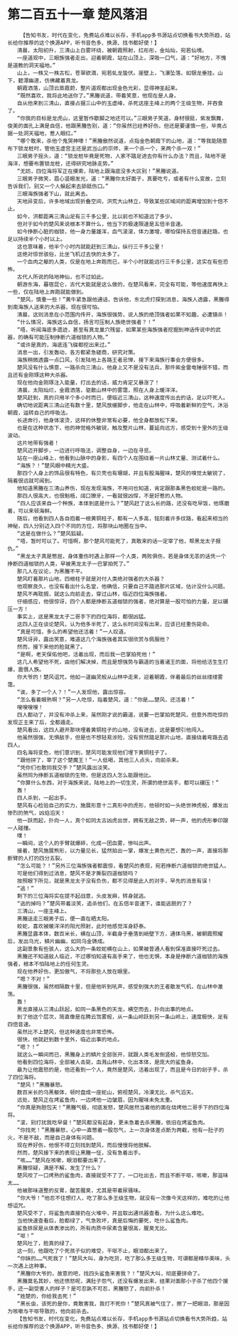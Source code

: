 # 第二百五十一章 楚风落泪
        【告知书友，时代在变化，免费站点难以长存，手机app多书源站点切换看书大势所趋，站长给你推荐的这个换源APP，听书音色多、换源、找书都好使！】
       清晨，太阳初升，三清山上白雾环绕，被朝霞照射，红彤彤，金灿灿，宛若仙境。
       一座道观中，三眼族强者走出，迎着朝霞，站在山顶上，深吸一口气，道：“好地方，不愧是道教的洞天福地。”
       山上，一株又一株古松，苍翠欲滴，宛若虬龙蛰伏。崖壁上，飞瀑坠落，如银龙垂挂。山下，碧潭幽邃，仿佛藏着真龙。
       朝霞洒落，山顶云蒸霞蔚，整片道观都出现金色光彩，显得神圣起来。
       “既然喜欢，我将此地送你了。”黑螣说道，带着笑意，他现在是人身。
       自从他来到三清山，直接占据三山中的玉虚峰，杀死这座主峰上的两个王级生物，并吞食了。
       “你我的目标是龙虎山，这里暂作歇脚之地还可以。”三眼男子笑道，身材很挺，紫发飘舞，俊美的面孔上满是自信，他跟黑螣告别，道：“你虽然已经养好伤，但还是要谨慎一些，毕竟占据一处洞天福地，惹人眼红。”
       “哪个敢来，杀他个鬼哭神嚎！”黑螣傲然说道，点指金色朝霞下的山地，道：“等我能随意布下锁龙桩时，管他玉虚宫主还是武当山的宗师，来一个杀一个，来两个杀一双！”
       三眼男子摇头，道：“锁龙桩毕竟是死物，人家不踏足进去你有什么办法？而且，陆地不是海洋，想要布置锁龙桩，还得研究地脉走势。”
       “无妨，四位海将军正在摸索，陆地上跟海底没多大区别！”黑螣说道。
       三眼男子微笑，眉心竖眼发光，道：“黑螣你太好面子，真要吃亏，或者有什么变故，立刻告诉我们，别又一个人躲起来去舔舐伤口。”
       三眼海族强者下山，就此离去。
       天地异变后，许多地域出现折叠空间，洪荒大山林立，导致某些区域间的距离增加到十倍不止。
       如今，洪都距离三清山足有三千多公里，比以前也不知道远了多少。
       但对于如今的楚风来说根本不算什么，他当下的极速限速是五倍半音速。
       如今挣断心脏的枷锁，他一身力量雄浑，血气滚滚，体力激增，哪怕保持五倍音速赶路，也足以持续半个小时以上。
       这也意味着，他半个小时内就能赶到三清山，纵行三千多公里！
       这绝对惊世骇俗，比坐飞机过去快的太多了。
       一个血肉之躯的人类，仅是在地上奔跑而已，半个小时就能远行三千多公里，这实在有些恐怖。
       古代人所说的陆地神仙，也不过如此。
       朝游东海，暮宿昆仑，古代大能就是这么做的，在楚风看来，完全有可能，等他速度再快上一些，仅在陆地上奔跑就能做到。
       “楚风，慎重一些！”黄牛紧急跟他通话，告诉他，东北虎打探到消息，海族人透露，黑螣得到南海族人送来的大杀器，现在很可怕。
       清晨，这则消息在小范围内传开，海族很强势，说人族的绝顶强者如果不知趣，必遭镇杀！
       “什么情况，海族这么自信，扬言可压制人族绝世强者？！”
       “唔，听闻海底多遗迹，甚至有真龙巢穴残留，如果某些海族强者挖掘到神话传说中的武器，的确有可能压制挣断六道枷锁的人物。”
       “或许是真的，海底连飞碟都挖出来过。”
       消息一出，引发轰动，各方都紧急磋商，研究对策。
       海族稍微透露一点口风，引发陆地上各路王者忌惮，接下来海族行事会方便很多。
       楚风没有什么惧意，一路杀向三清山，他身上又不是没有法兵，那件紫金雷电锤很不错，而且还有金刚琢这种大杀器。
       现在他向金刚琢注入能量，打出去的话，威力肯定又暴涨了！
       清晨，太阳灿烂，金霞洒落，驱散山林中的雾霭，照在人身上暖洋洋。
       楚风赶到，真的只用半个多小时而已，便临近三清山，这种速度传出去的话，足以吓死人。
       确切地说距离三清山还有数十里，楚风放缓脚步，他走在山林中，呼吸着新鲜的空气，沐浴朝霞，运转自己的呼吸法。
       长途奔行，他身体滚烫，这样的休整非常有必要，他全身都放松下来。
       也是在这种状态下，他的神觉格外敏锐，触及整片山林，蔓延向远方，感受到十里外的王级波动。
       这片地带有强者！
       楚风迈开脚步，一边进行呼吸法，调整自身，一边在寻觅。
       站在一座山峰上，他看到山脉中的身影，有四个人在围绕着一片山林丈量、测试着什么。
       “海族？！”楚风眼中精光大盛。
       那四个人身上的饰品很有特色，有贝壳也有珊瑚，并且有股海腥味，楚风的嗅觉太敏锐了，隔着很远就可闻到。
       他知道黑螣在三清山养伤，现在发现海族，不用问也知道，肯定跟那条黑色蛟蛇是一路的。
       那四人很高大，也很魁梧，阔口獠牙，一看就很凶悍，不是好惹的人物。
       “四人应该来自一个种族，本体到底是什么？”楚风赶了这么长的路，还没有吃早饭，他琢磨着，可以来顿海鲜。
       随后，他看到四人各自抱着一根黄铜柱子，都有一人多高，铭刻着许多纹路，看起来相当的神秘，四人分别迈入四个不同的方位，将那块山地圈在当中。
       “这是在做什么？”楚风狐疑。
       “唔，暂时可以了。可惜啊，那个楚风可能死了，真敢来的话一定宰了他，帮黑龙太子报仇。”
       “黑龙太子真是憋屈，身体重伤时遇上那样一个人类，两败俱伤，若是身体无恙的话凭一个挣断四道枷锁的人类，早被黑龙太子一巴掌拍死了。”
       那几人在议论，为黑螣不平。
       楚风盯着那片山地，四根柱子就是对付人类绝对强者的大杀器？
       他观察良久，也没有看出什么名堂，他确信，只要自己不踏进那片区域，估计没什么问题。
       楚风不再耽搁，就这么向前走去，穿过山林，临近四位海族强者。
       仔细感应，他很惊讶，四个人都是挣断五道枷锁的强者，绝对算是一股可怕的力量，足以碾压一方！
       事实上，这是黑龙太子二哥手下的四位海将，都很凶猛。
       这四人正在谈论楚风，认为他多半死了，这么长时间没有出来，应该已经重伤毙命。
       “真是可惜，多么的希望他还活着！”一人叹道。
       楚风讶异，露出笑意，难道这几个海族强者其实很欣赏与佩服他？
       然而，接下来他的脸就黑了。
       “是啊，老天保佑他吧，活着出现，而后我一巴掌拍死他！”
       这几人希望他不死，由他们解决掉，而且是想强势与霸道的当着诸王的面，将他给活生生打爆，震慑人族。
       你大爷的！楚风诅咒，他如一道幽灵般从山林中走来，迎着朝霞，伴着最后的丝丝缕缕雾霭。
       “诶，多了一个人？！”一人发现他，露出惊容。
       “怎么看着眼熟啊？”另一人吃惊，指着楚风，道：“你是……楚风，还活着！”
       嗖嗖嗖嗖！
       四人都动了，并没有冲杀上来，虽然刚才说的霸道，说要一巴掌拍死楚风，但意外而吃惊的发现正主来了后，全都遁走。
       楚风看出，这四人避开那块埋着黄铜柱子的山地，没有进去，这是要想引他闯入。
       他虽然很强，无惧敌手，但是也不想轻易涉险，没有贸然踏足那片山地，直接绕着弯路去追四人。
       四名海将变色，他们意识到，楚风可能发现他们埋下黄铜柱子了。
       “跟他拼了，宰了这个楚魔王！”一人低喝，其他三人点头，向前杀来。
       “凭你们也敢同我交手？”楚风露出淡笑。
       虽然同为挣断五道枷锁的生物，但是这四人怎么能跟他比。
       “你算什么东西，对于海族来说，陆地上的一切生灵，所谓的绝世高手，都可以碾压！”
       轰！
       四人杀到，一起出手。
       楚风有心检验自己的实力，施展形意十二真形中的虎形，他顿时如一头绝世神虎般，爆发出惨烈的煞气，凶焰滔天！
       他一跃而起，扑向一人，真个如同太古凶虎出世，拥有无敌之势，砰一声，他的虎形拳印跟一人碰撞。
       噗！
       一瞬间，这个人的手臂就爆碎，化成一团血雾，惨叫出声。
       接着，楚风施展熊形，以力量见长，猛然拍出一掌，爆发土黄色光芒，轰的一声，直接将那断臂的人打的四分五裂。
       “怎么可能？！”另外三位海族强者都震惊，看楚风的表现，宛若挣断六道枷锁的绝世猛人。
       可是他们得到过消息，楚风不是才撕裂四道枷锁吗？
       按照眼下所见，就是黑龙太子没有负伤，都不见得是此人的对手，早先的消息有误！
       “逃！”
       剩下的三位海将实在提不起战意，头皮发麻，转身就逃。
       “逃的掉吗？”楚风带着淡笑，追杀他们，在五倍半音速下，谁能逃脱的了？
       三清山，一座主峰上。
       黑螣送走三眼男子后，便一直在晒太阳。
       蛟蛇，喜欢被暖洋洋的阳光照射，此时他感觉浑身舒泰。
       黑螣显露本体，数百米长，横在山顶，半截身子垂落到峭壁下方，通体乌黑，被朝霞照耀后，发出乌光，鳞片幽幽，如同乌金铸成。
       这副景象有些骇人，这么大的一条蛟蛇横在山上，如果被普通人看到保准直接吓死过去。
       黑螣还不知道敌人临近，不过哪怕知道有高手来了，他也无惧，本身是挣断六道枷锁的海族强者，根本不怕陆地上的任何生灵。
       现在他养好伤，更加傲气，不将那些人放在眼里。
       “嗯？不对！”
       黑螣很强，虽然相隔数十里，但是他听到吼声，感受到强大的王者散发气机，在山林中激荡。
       轰！
       黑龙直接从三清山跃起，如同一条黑色的天龙，横空而去，扑向出事的地点。
       到了他这个层次，简直像是在腾云驾雾般，从一条山岭跃到另一条山岭上，速度极快，足有四倍音速。
       虽然比不上楚风，但这种速度也非常恐怖。
       很快，他就赶到数十里外，临近出事的地点。
       “嗯？！”
       就这么一瞬间而已，黑螣身上的鳞片全部张开，就跟人类毛发倒竖般，他惊怒交加。
       他看到四位海将，全部被人击毙，血溅山林中，化出本体，是庞大的鲨鱼身。
       最为让他震怒的是，他还看到一个人，竟然是楚风，活着出现了，而且是今日的刽子手，杀了四位海将。
       “楚风！”黑螣暴怒。
       数百米长的乌黑躯体，顿时盘成一座蛇山，俯视楚风，冷漠无比，杀气滔天。
       远处，楚风正在烤鲨鱼肉，一边烤他一边皱眉，因为腥味未免太重。
       “你真是狗胆包天！”黑螣气极，彻底发怒，楚风居然当着他的面在烧烤他二哥手下的四位海将。
       “滚，别打扰我吃早餐！”楚风都没有起身，更未急着去杀黑螣，依旧在烤鲨鱼肉。
       “你找死！”黑螣暴怒，心中一直憋着一股怨气，上一次身体差点断为两截，他有一肚子的火，不是不敌，而是自己身体有问题。
       现在养好伤，他恨不得立刻找到楚风，而后慢慢将他肢解。
       然而，楚风接下来的表现让黑螣一怔，没有急着出手。
       “咳……”楚风在咳嗽，眼泪都要出来了。
       黑螣惊疑，满是不解，发生了什么？
       楚风咬了一口烤熟的鲨鱼肉，直接就受不了了，一口吐出去，而且不断干呕，咳嗽，那滋味太……
       他被那味道整的反胃，酸苦腥臭，尤其是带着尿骚味。
       “你大爷！”他忍不住想打人，吃了那么多王级生物，就没有一次像今天这样的，难吃的让他想诅咒。
       楚风受不了，将鲨鱼肉直接扔在火堆中，并且取出通讯器查看，为什么这么难吃。
       当他快速查看后，脸都绿了，气急败坏，真是后悔的要死，吃什么鲨鱼肉。
       鲨鱼排尿是从体表渗出的，所有肉质中尿素含量很高，腥臭无比。
       “呕！”
       楚风吐了，脸真的绿了。
       这一刻，他跟吃了个死孩子似的难受，干呕不止，眼泪都出来了。
       “你妹的……气死我了！”楚风大叫，身为吃货，吃了那么多王级生物，可谓都是精华美味，头一次遇上这种事。
       “黑螣你大爷的，故意的吧，找四头鲨鱼来害我？！”楚风大叫，彻底要拼命了。
       黑螣莫名其妙，他还愤怒呢，满肚子怨气，还没有爆发出来，结果对面那小子杀了他四个援手，还一副受害人的样子？是可忍孰不可忍，黑螣怒了，向前扑杀！
       “姓楚的，你给我去死！”
       “黑长虫，该死的是你，竟敢害我，我打不死你！”楚风真被气住了，擦了一把眼泪，那是因为咳嗽与干呕导致的，他向前杀去。
       【告知书友，时代在变化，免费站点难以长存，手机app多书源站点切换看书大势所趋，站长给你推荐的这个换源APP，听书音色多、换源、找书都好使！】